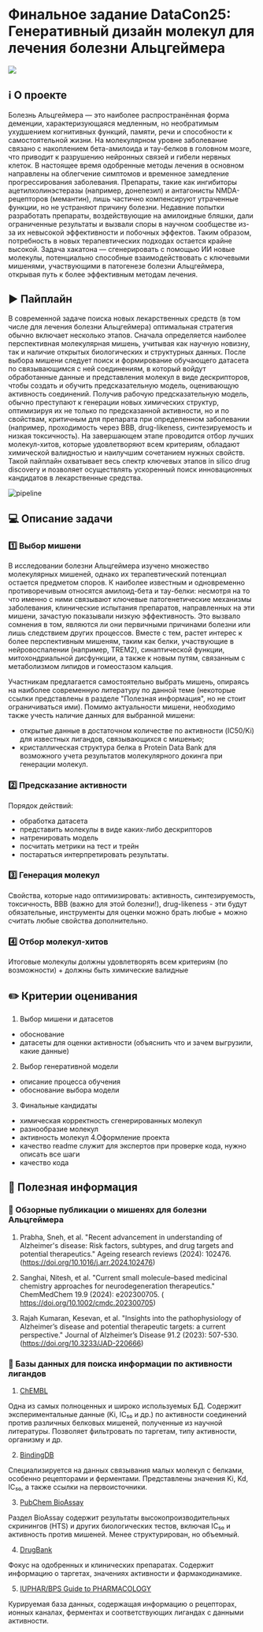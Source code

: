 # **Финальное задание DataCon25**: Генеративный дизайн молекул для лечения болезни Альцгеймера

![](https://www.alzint.org/u/Neurons-stock-image.png)

## ℹ️ О проекте

Болезнь Альцгеймера — это наиболее распространённая форма деменции, характеризующаяся медленным, но необратимым ухудшением когнитивных функций, памяти, речи и способности к самостоятельной жизни. На молекулярном уровне заболевание связано с накоплением бета-амилоида и тау-белков в головном мозге, что приводит к разрушению нейронных связей и гибели нервных клеток. В настоящее время одобренные методы лечения в основном направлены на облегчение симптомов и временное замедление прогрессирования заболевания. Препараты, такие как ингибиторы ацетилхолинэстеразы (например, донепезил) и антагонисты NMDA-рецепторов (мемантин), лишь частично компенсируют утраченные функции, но не устраняют причину болезни. Недавние попытки разработать препараты, воздействующие на амилоидные бляшки, дали ограниченные результаты и вызвали споры в научном сообществе из-за их невысокой эффективности и побочных эффектов. Таким образом, потребность в новых терапевтических подходах остается крайне высокой. Задача хакатона — сгенерировать с помощью ИИ новые молекулы, потенциально способные взаимодействовать с ключевыми мишенями, участвующими в патогенезе болезни Альцгеймера, открывая путь к более эффективным методам лечения.

## ▶️ Пайплайн

В современной задаче поиска новых лекарственных средств (в том числе для лечения болезни Альцгеймера) оптимальная стратегия обычно включает несколько этапов. Сначала определяется наиболее перспективная молекулярная мишень, учитывая как научную новизну, так и наличие открытых биологических и структурных данных. После выбора мишени следует поиск и формирование обучающего датасета по связывающимся с ней соединениям, в который войдут обработанные данные и представления молекул в виде дескрипторов, чтобы создать и обучить предсказательную модель, оценивающую активность соединений. Получив рабочую предсказательную модель, обычно преступают к генерации новых химических структур, оптимизируя их не только по предсказанной активности, но и по свойствам, критичным для препарата при определенном заболевании (например, проходимость через BBB, drug-likeness, синтезируемость и низкая токсичность). На завершающем этапе проводится отбор лучших молекул-хитов, которые удовлетворяют всем критериям, обладают химической валидностью и наилучшим сочетанием нужных свойств. Такой пайплайн охватывает весь спектр ключевых этапов in silico drug discovery и позволяет осуществлять ускоренный поиск инновационных кандидатов в лекарственные средства.

![pipeline](https://github.com/user-attachments/assets/bf4c1152-9413-4d24-8a7c-3cb11d6291ac)

## 💻 Описание задачи

### 1️⃣ Выбор мишени

В исследовании болезни Альцгеймера изучено множество молекулярных мишеней, однако их терапевтический потенциал остается предметом споров. К наиболее известным и одновременно противоречивым относятся амилоид-бета и тау-белки: несмотря на то что именно с ними связывают ключевые патогенетические механизмы заболевания, клинические испытания препаратов, направленных на эти мишени, зачастую показывали низкую эффективность. Это вызвало сомнения в том, являются ли они первичными причинами болезни или лишь следствием других процессов. Вместе с тем, растет интерес к более перспективным мишеням, таким как белки, участвующие в нейровоспалении (например, TREM2), синаптической функции, митохондриальной дисфункции, а также к новым путям, связанным с метаболизмом липидов и гомеостазом кальция.

Участникам предлагается самостоятельно выбрать мишень, опираясь на наиболее современную литературу по данной теме (некоторые ссылки представлены в разделе "Полезная информация", но не стоит ограничиваться ими). Помимо актуальности мишени, необходимо также учесть наличие данных для выбранной мишени:
- открытые данные в достаточном количестве по активности (IC50/Ki) для известных лигандов, связывающихся с мишенью;
- кристаллическая структура белка в Protein Data Bank для возможного учета результатов молекулярного докинга при генерации молекул.

### 2️⃣ Предсказание активности

Порядок действий: 
- обработка датасета
- представить молекулы в виде каких-либо дескрипторов
- натренировать модель
- посчитать метрики на тест и трейн
- постараться интерпретировать результаты.

### 3️⃣ Генерация молекул

Свойства, которые надо оптимизировать: активность, синтезируемость, токсичность, BBB (важно для этой болезни!), drug-likeness - эти будут обязательные, инструменты для оценки можно брать любые + можно считать любые свойства дополнительно. 

### 4️⃣ Отбор молекул-хитов

Итоговые молекулы должны удовлетворять всем критериям (по возможности) + должны быть химические валидные

## ✏️ Критерии оценивания

1. Выбор мишени и датасетов 
- обоснование
- датасеты для оценки активности (объяснить что и зачем выгрузили, какие данные)
2. Выбор генеративной модели
- описание процесса обучения
- обоснование выбора модели 
3. Финальные кандидаты
- химическая корректность сгенерированных молекул 
- разнообразие молекул 
- активность молекул
4.Оформление проекта
- качество readme служит для экспертов при проверке кода, нужно описать все шаги
- качество кода 


## 📖 Полезная информация

### 📌 Обзорные публикации о мишенях для болезни Альцгеймера

1. Prabha, Sneh, et al. "Recent advancement in understanding of Alzheimer's disease: Risk factors, subtypes, and drug targets and potential therapeutics." Ageing research reviews (2024): 102476. (https://doi.org/10.1016/j.arr.2024.102476)

2. Sanghai, Nitesh, et al. "Current small molecule–based medicinal chemistry approaches for neurodegeneration therapeutics." ChemMedChem 19.9 (2024): e202300705. ( https://doi.org/10.1002/cmdc.202300705)

3. Rajah Kumaran, Kesevan, et al. "Insights into the pathophysiology of Alzheimer’s disease and potential therapeutic targets: a current perspective." Journal of Alzheimer’s Disease 91.2 (2023): 507-530. (https://doi.org/10.3233/JAD-220666)

### 📌 Базы данных для поиска информации по активности лигандов

1. [ChEMBL](https://www.ebi.ac.uk/chembl/)

Одна из самых полноценных и широко используемых БД. Содержит экспериментальные данные (Ki, IC₅₀ и др.) по активности соединений против различных белковых мишеней, полученные из научной литературы. Позволяет фильтровать по таргетам, типу активности, организму и др.

2. [BindingDB](https://www.bindingdb.org/)

Специализируется на данных связывания малых молекул с белками, особенно рецепторами и ферментами. Представлены значения Ki, Kd, IC₅₀, а также ссылки на первоисточники.

3. [PubChem BioAssay](https://pubchem.ncbi.nlm.nih.gov/)

Раздел BioAssay содержит результаты высокопроизводительных скринингов (HTS) и других биологических тестов, включая IC₅₀ и активность против мишеней. Менее структурирован, но объемный.

4. [DrugBank](https://go.drugbank.com/)

Фокус на одобренных и клинических препаратах. Содержит информацию о таргетах, значениях активности и фармакодинамике.

5. [IUPHAR/BPS Guide to PHARMACOLOGY](https://www.guidetopharmacology.org/)

Курируемая база данных, содержащая информацию о рецепторах, ионных каналах, ферментах и соответствующих лигандах с данными активности.

